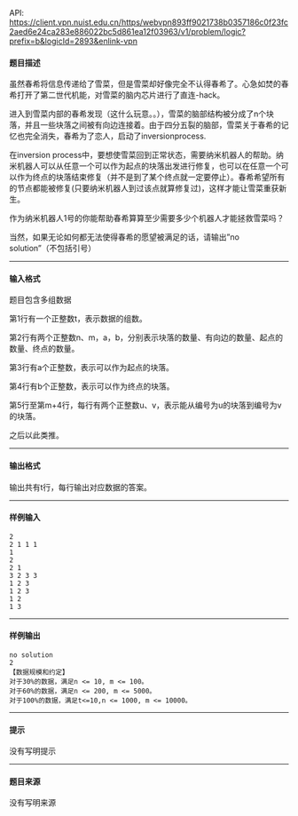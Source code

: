 API: https://client.vpn.nuist.edu.cn/https/webvpn893ff9021738b0357186c0f23fc2aed6e24ca283e886022bc5d861ea12f03963/v1/problem/logic?prefix=b&logicId=2893&enlink-vpn

#### 题目描述

虽然春希将信息传递给了雪菜，但是雪菜却好像完全不认得春希了。心急如焚的春希打开了第二世代机能，对雪菜的脑内芯片进行了直连-hack。

进入到雪菜内部的春希发现（这什么玩意。。），雪菜的脑部结构被分成了n个块落，并且一些块落之间被有向边连接着。由于四分五裂的脑部，雪菜关于春希的记忆也完全消失，春希为了恋人，启动了inversionprocess.

在inversion process中，要想使雪菜回到正常状态，需要纳米机器人的帮助。纳米机器人可以从任意一个可以作为起点的块落出发进行修复，也可以在任意一个可以作为终点的块落结束修复（并不是到了某个终点就一定要停止）。春希希望所有的节点都能被修复(只要纳米机器人到过该点就算修复过)，这样才能让雪菜重获新生。

作为纳米机器人1号的你能帮助春希算算至少需要多少个机器人才能拯救雪菜吗？

当然，如果无论如何都无法使得春希的愿望被满足的话，请输出”no solution”（不包括引号）

---

#### 输入格式

题目包含多组数据

第1行有一个正整数t，表示数据的组数。

第2行有两个正整数n、m，a，b，分别表示块落的数量、有向边的数量、起点的数量、终点的数量。

第3行有a个正整数，表示可以作为起点的块落。

第4行有b个正整数，表示可以作为终点的块落。

第5行至第m+4行，每行有两个正整数u、v，表示能从编号为u的块落到编号为v的块落。

之后以此类推。

---

#### 输出格式

输出共有t行，每行输出对应数据的答案。

---

#### 样例输入
```
2
2 1 1 1
1
2
2 1
3 2 3 3
1 2 3
1 2 3
1 2
1 3

```

---

#### 样例输出
```
no solution
2
【数据规模和约定】
对于30%的数据，满足n <= 10, m <= 100。
对于60%的数据，满足n <= 200, m <= 5000。
对于100%的数据，满足t<=10,n <= 1000, m <= 10000。
```

---

#### 提示

没有写明提示

---

#### 题目来源

没有写明来源